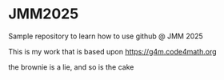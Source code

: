 # JMM2025
Sample repository to learn how to use github @ JMM 2025

This is my work that is based upon <https://g4m.code4math.org>

the brownie is a lie, and so is the cake
